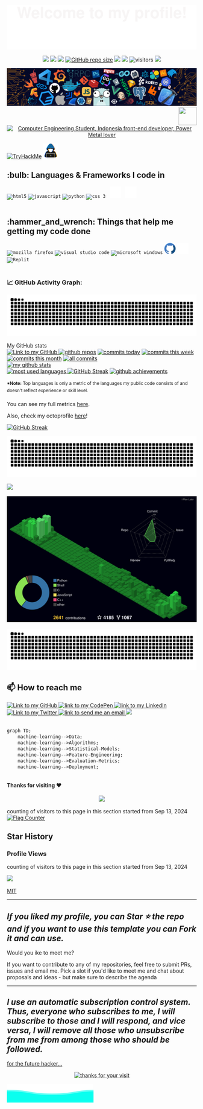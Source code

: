 <!--- 👋 Hi, I’m @qm-alt
- 👀 I’m interested in ...
- 🌱 I’m currently learning ...
- 💞️ I’m looking to collaborate on ...
- 📫 How to reach me ...
- 😄 Pronouns: ...
- ⚡ Fun fact: ...-->


![](img/Bottom_up.svg)

<!--   my-icons -->
<p align="center">
    <a href="https://github.com/qm-alt/qm-alt"><img src="https://img.shields.io/badge/status-updating-brightgreen.svg"></a>
    <a href="https://github.com/python/cpython"><img src="https://img.shields.io/badge/Python-3.12-FF1493.svg"></a>
    <a href="https://github.com/qm-alt/qm-alt/graphs/contributors"><img src="https://img.shields.io/github/contributors/qm-alt/qm-alt?color=blue"></a>
    <a href="#"><img alt="GitHub repo size" src="https://img.shields.io/github/repo-size/qm-alt/qm-alt?color=181717&logo=github&style=for-the-badge&logoColor=181717" height="20px"></a>
    <a href="https://github.com/qm-alt/qm-alt/stargazers"><img src="https://img.shields.io/github/stars/qm-alt/qm-alt.svg?logo=github"></a>
    <a href="https://github.com/qm-alt/qm-alt/network/members"><img src="https://img.shields.io/github/forks/qm-alt/qm-alt.svg?color=blue&logo=github"></a>
    <img src="https://visitor-badge.laobi.icu/badge?page_id=QM-alt.QM-alt" alt="visitors"/>
    <a href="https://gist.github.com/6c0a1c12eb6a72c74c3937ef6f4a6666.git"><img src="https://img.shields.io/badge/View%20My%20Gist-Click%20Here-crimson">
</p>

<!--   my-header-img -->
![](img/header_.png)
<a href="https://code.visualstudio.com/"><img src="https://upload.wikimedia.org/wikipedia/commons/archive/9/9a/20200830031621%21Visual_Studio_Code_1.35_icon.svg" align="right" width="48" height="48"></a>
<!--<a href="https://www.python.org/"><img src="https://upload.wikimedia.org/wikipedia/commons/c/c3/Python-logo-notext.svg" align="right" height="48" width="48" ></a>
<a href="#"><img src="https://upload.wikimedia.org/wikipedia/commons/3/38/HTML5_Badge.svg" align="right" height="48" width="48"></a>
<a href="#"><img src="https://upload.wikimedia.org/wikipedia/commons/6/62/CSS3_logo.svg" align="right" height="48" width="48"></a>
<a href="#"><img src="https://upload.wikimedia.org/wikipedia/commons/9/99/Unofficial_JavaScript_logo_2.svg" align="right" height="48" width="48"></a>
<a href="https://code.visualstudio.com/"><img src="https://upload.wikimedia.org/wikipedia/commons/archive/9/9a/20200830031621%21Visual_Studio_Code_1.35_icon.svg" align="right" width="48" height="48"></a>-->
<!--<div>
    <img alt="GitHub repo size" src="https://img.shields.io/github/repo-size/qm-alt/qm-alt?color=181717&logo=github&style=for-the-badge&logoColor=181717" height="22px">
<img alt="GitHub forks" src="https://img.shields.io/github/forks/qm-alt/qm-alt?color=181717&logo=github&style=for-the-badge&logoColor=181717" height="22px">
<img alt="GitHub Repo stars" src="https://img.shields.io/github/stars/qm-alt/qm-alt?color=181717&logo=github&style=for-the-badge&logoColor=181717" height="22px">
<img alt="Last commit" src="https://img.shields.io/github/last-commit/qm-alt/qm-alt?color=F05032&logo=git&logoColor&style=for-the-badge" height="22px">
<img alt="Commit activity" src="https://img.shields.io/github/commit-activity/m/qm-alt/qm-alt?color=F05032&logo=git&logoColor&style=for-the-badge" height="22px">
</div>-->


<!--   my-ticker -->    
<div align="center">
    <a href="https://git.io/typing-svg"><img src="https://readme-typing-svg.demolab.com?font=Roboto+Slab&color=00ffee&size=30&center=true&vCenter=true&width=450&lines=I'm+Qudratullah+Mulhaq;Computer+Engineering+Student;Indonesia+Frontend+Dev;💻;Power+Metal+Lover+🎧;function+findQuestion(qm-alt)" alt="Computer Engineering Student, Indonesia front-end developer, Power Metal lover"></a>
</div>

<a href="https://tryhackme.com/signup?referrer=6606c6ff813081fdb556602e"><img src="https://tryhackme-badges.s3.amazonaws.com/qdrt.mulhaq.png" alt="TryHackMe"></a>
<img src = "https://github.com/0xAbdulKhalid/0xAbdulKhalid/raw/main/assets/mdImages/about_me.gif" width = 40px>


<!--   my-kaggle     
### My achievements on [kaggle](https://www.kaggle.com/qudratullahmulhaq):
-->


<!--   my-skils -->
<h2>:bulb: Languages & Frameworks I code in</h2>
<code><img title="HTML 5" alt="html5" width="30px" src="https://cdn.jsdelivr.net/gh/devicons/devicon/icons/html5/html5-original.svg" /></code>
<code><img title="JavaScript" alt="javascript" width="30px" src="https://cdn.jsdelivr.net/gh/devicons/devicon/icons/javascript/javascript-original.svg" /></code>
<code><img title="Python" alt="python" width="35px" src="https://cdn.jsdelivr.net/gh/devicons/devicon/icons/python/python-original.svg" /></code>
<code><img title="CSS 3" alt="css 3" width="30px" src="https://cdn.jsdelivr.net/gh/devicons/devicon/icons/css3/css3-original.svg" /></code>
<code> <img title="Markdown" alt="markdown" width="30px" src="img/markdown-svgrepo-com.svg" /></code>
<code> <img title="Markdown" alt="markdown" width="30px" src="img/codepen-svgrepo-com.svg" /></code>
<!--https://cdn.jsdelivr.net/gh/devicons/devicon/icons/markdown/markdown-original.svg
<!--<code><img title="C" alt="C" width="30px" src="https://cdn.jsdelivr.net/gh/devicons/devicon/icons/c/c-original.svg" /></code>
<code><img title="ReactJS" alt="react js" width="30px" src="https://cdn.jsdelivr.net/gh/devicons/devicon/icons/react/react-original.svg" /></code>
<code><img title="NodeJS" alt="node js" width="30px" src="https://cdn.jsdelivr.net/gh/devicons/devicon/icons/nodejs/nodejs-original.svg" /></code>
<code> <img title="Markdown" alt="markdown" width="30px" src="https://cdn.jsdelivr.net/gh/devicons/devicon/icons/markdown/markdown-original.svg" /></code>
<code> <img title="Next.js" alt="next.js" width="30px" src="https://cdn.jsdelivr.net/gh/devicons/devicon/icons/nextjs/nextjs-original.svg" /></code>-->
</br></br>

<h2>:hammer_and_wrench: Things that help me getting my code done</h2>
<!--<code> <img title="npm" alt="npm" width="30px" src="https://cdn.jsdelivr.net/gh/devicons/devicon/icons/npm/npm-original-wordmark.svg" /></code>
<code><img title="Ubuntu" alt="ubuntu" width="30px" src="https://cdn.jsdelivr.net/gh/devicons/devicon/icons/ubuntu/ubuntu-plain.svg" /></code>
<code><img title="Git" alt="git" width="30px" src="https://cdn.jsdelivr.net/gh/devicons/devicon/icons/git/git-original.svg" /></code>-->
<code><img title="Mozilla Firefox" alt="mozilla firefox" width="30px" src="https://cdn.jsdelivr.net/gh/devicons/devicon/icons/firefox/firefox-original.svg" /></code>
<code><img title="VS Code" alt="visual studio code" width="30px" src="https://cdn.jsdelivr.net/gh/devicons/devicon/icons/vscode/vscode-original.svg" /></code>
<code><img title="MS Windows" alt="microsoft windows" width="30px" src="https://cdn.jsdelivr.net/gh/devicons/devicon/icons/windows8/windows8-original.svg" /></code>
<!--<code> <img title="Yarn" alt="yarn" width="30px" src="https://cdn.jsdelivr.net/gh/devicons/devicon/icons/yarn/yarn-original.svg" /></code>
<code> <img title="Heroku" alt="heroku" width="30px" src="https://cdn.jsdelivr.net/gh/devicons/devicon/icons/heroku/heroku-original-wordmark.svg" /></code>
<code><img title="GitHub" alt="github" width="30px" src="https://cdn.jsdelivr.net/gh/devicons/devicon/icons/github/github-original.svg" /></code>-->
<code><img title="GitHub" alt="github" width="30px" src="github.svg" /></code>
<!--<code><img title="GIMP" alt="GNU Image Manipulation Program - GIMP" width="40px" src="https://cdn.jsdelivr.net/gh/devicons/devicon/icons/gimp/gimp-original.svg" /></code>
<code><img title="Linux" alt="linux" width="35px" src="https://cdn.jsdelivr.net/gh/devicons/devicon/icons/linux/linux-original.svg" /></code>-->
<code><img title="Chat GPT" alt="ChatGPT" width="30px" src="img/openai-svgrepo-com.svg" /></code>
<code><img title="Replit" alt="Replit" width="30px" src="https://upload.wikimedia.org/wikipedia/commons/7/78/New_Replit_Logo.svg" /></code>
</br></br>

<!--   GitHub stats graph -->
### 📈 GitHub Activity Graph:

<!--   green snake -->
![BEPb-alt's github activity graph](https://raw.githubusercontent.com/BEPb/BEPb/output/github-contribution-grid-snake.svg)
<!--   stats + languages -->
<!--| .                                                                                                                                       | .                                                                                                                         |
|-----------------------------------------------------------------------------------------------------------------------------------------|---------------------------------------------------------------------------------------------------------------------------|
| ![qm-alt's github stats](https://github-readme-stats.vercel.app/api?username=qm-alt&show_icons=true&theme=radical&include_all_commits=true) | ![qm-alt's github stats](https://github-readme-stats.vercel.app/api/top-langs/?username=qm-alt&theme=radical&layout=compact) |-->


   <summary>My GitHub stats</summary>
    <div>
        <a href="https://github.com/qm-alt">
            <img alt="Link to my GitHub" src="https://img.shields.io/github/followers/qm-alt?style=for-the-badge&labelColor=7E3ACE&color=181717">
        </a>
        <a href="https://badges.strrl.dev"><img alt="github repos" src="https://badges.strrl.dev/repos/qm-alt?color=181717&style=for-the-badge&labelColor=7E3ACE"></a>
        <a href="https://badges.strrl.dev"><img alt="commits today" src="https://badges.strrl.dev/commits/daily/qm-alt?color=181717&style=for-the-badge&labelColor=7E3ACE"></a>
        <a href="https://badges.strrl.dev"><img alt="commits this week" src="https://badges.strrl.dev/commits/weekly/qm-alt?color=181717&style=for-the-badge&labelColor=7E3ACE"></a>
        <a href="https://badges.strrl.dev"><img alt="commits this month" src="https://badges.strrl.dev/commits/monthly/qm-alt?color=181717&style=for-the-badge&labelColor=7E3ACE"></a>
        <a href="https://badges.strrl.dev"><img alt="all commits" src="https://badges.strrl.dev/commits/all/qm-alt?color=181717&style=for-the-badge&labelColor=7E3ACE"></a>
    </div>
    <a href="https://github.com/anuraghazra/github-readme-stats">
        <img height=180em src="https://github-readme-stats.vercel.app/api?username=qm-alt&count_private=true&show_icons=true&theme=midnight-purple&hide_border=true&hide_title=true" alt="my github stats" />
    </a>
    </br>
    <a href="https://github.com/anuraghazra/github-readme-stats">
        <img height=180em src="https://github-readme-stats.vercel.app/api/top-langs/?username=qm-alt&theme=midnight-purple&hide_border=true&layout=compact&custom_title=Most+Used+Languages*&langs_count=10" alt="most used languages" />
    </a>
    <a href="https://git.io/streak-stats"><img src="https://streak-stats.demolab.com?user=qm-alt&theme=midnight-purple&hide_border=true&exclude_days=Sun%2CMon%2CTue%2CWed%2CThu%2CFri%2CSat" alt="GitHub Streak" /></a>
    <a href="https://github.com/ryo-ma/github-profile-trophy">
        <img alt="github achievements" src="https://github-profile-trophy.vercel.app/?username=qm-alt&theme=darkhub&no-frame=true&column=10">
    </a>
    </br></br>
    <sup><b>*Note:</b> Top languages is only a metric of the languages my public code consists of and doesn't reflect experience or skill level.</sup>
    <p>You can see my full metrics <a href="https://metrics.lecoq.io/insights/qm-alt">here</a>.</p>
    <p>Also, check my octoprofile <a href="https://octoprofile.vercel.app/user?id=qm-alt">here</a>!</p>
        
[![GitHub Streak](https://streak-stats.demolab.com?user=qm-alt&theme=javascript-dark&hide_border=true)](https://git.io/streak-stats)

<!-- dark snake -->
![BEPb-alt's github activity graph](https://raw.githubusercontent.com/BEPb/BEPb/output/github-contribution-grid-snake-dark.svg)

<!--   profile-green-animate -->
![](profile-3d-contrib/profile-night-green.svg)

<img src="https://raw.githubusercontent.com/qm-alt/qm-alt/main/img/profile-night-green.svg" width="auto"></img>

<!--grid-snake-->
![](https://github.com/BEPb/BEPb/blob/output/github-contribution-grid-snake.svg)

<h2> 📫 How to reach me</h2>
<a href="https://github.com/qm-alt">
    <img alt="Link to my GitHub" src="https://img.shields.io/github/followers/qm-alt?style=for-the-badge&color=181717&logo=github&logoColor=181717&label=@qm-alt" height="22px">
</a>
<a href="https://codepen.io/">
    <img alt="link to my CodePen" src="https://img.shields.io/static/v1?label&message=/qm-alt&color=000000&style=for-the-badge&logo=codepen" height="22px" />
</a>
<a href="https://linkedin.com/in/qudratullahmulhaq">
    <img alt="link to my LinkedIn" src="https://img.shields.io/static/v1?label&message=/in/qudratullahmulhaq&color=0A66C2&style=for-the-badge&logo=linkedin" height="22px" />
</a>
<a href="https://twitter.com/#/">
    <img alt="Link to my Twitter" src="https://img.shields.io/static/v1?style=for-the-badge&label&message=@&color=000&logo=x" height="22px">
</a>
</a>
<a href="mailto:qdrt.mulhaq@gmail.com">
    <img alt="link to send me an email" src="https://img.shields.io/static/v1?label&message=qdrt.mulhaq@gmail.com&color=whitesmoke&style=for-the-badge&logo=gmail" height="22px" />
</a>
<a href="https://api.whatsapp.com/send?phone=+6285691093405" alt="Connect on Whatsapp"><img src="https://img.shields.io/badge/WHATSAPP-%2325D366.svg?&style=for-the-badge&logo=whatsapp&logoColor=white" /></a>
</br></br>

<!--<div align="center">
<summary>Adjustment Trophy: Github Profile Trophy</summary>
</div>
</br>

<p align="center">
    <a href="https://github.com/ryo-ma/github-profile-trophy"><img src="https://github-profile-trophy.vercel.app/?username=qm-alt" alt="qm-alt" /></a>
</p>-->

   <!--machine-learning-->
```mermaid
graph TD;
    machine-learning-->Data;
    machine-learning-->Algorithms;
    machine-learning-->Statistical-Models;
    machine-learning-->Feature-Engineering;
    machine-learning-->Evaluation-Metrics;
    machine-learning-->Deployment;
   ```

<!-- Tangerang - My Home-->
  
 ```geojson


```


#### Thanks for visiting :heart:

<p align="center">
    <img src="https://profile-counter.glitch.me/QM-alt/count.svg">
</p>

counting of visitors to this page in this section started from Sep 13, 2024
<a href="https://info.flagcounter.com/tLya"><img src="https://s01.flagcounter.com/map/tLya/size_l/txt_000000/border_CCCCCC/pageviews_1/viewers_0/flags_0/" alt="Flag Counter" border="0"></a>

## Star History

<!--[![Star History Chart](https://api.star-history.com/svg?repos=qm-alt/qm-alt&type=Timeline)](https://star-history.com/#qm-alt/qm-alt&Timeline)
-->

### Profile Views
counting of visitors to this page in this section started from Sep 13, 2024

![](https://count.getloli.com/get/@QM-alt.github.readme)
</br>

[MIT](LICENSE)


</p>

---
  *If you liked my profile, you can Star ⭐ the repo and if you want to use this template you can Fork it and can use.* 
---
Would you ike to meet me?

If you want to contribute to any of my repositories, feel free to submit PRs, issues and email me. Pick a slot if you'd like to meet me and chat about proposals and ideas - but make sure to describe the agenda

---
  *I use an automatic subscription control system. Thus, everyone who subscribes to me, I will subscribe to those and I will respond, and vice versa, I will remove all those who unsubscribe from me from among those who should be followed.* 
---

[for the future hacker...](https://referral.hackthebox.com/mz8gTFM)
<div align="center">
    <a href="https://git.io/typing-svg">
        <img alt="thanks for your visit" src="https://readme-typing-svg.demolab.com?font=Roboto+Slab&size=24&pause=1000&color=00ffee&center=true&vCenter=true&width=435&lines=Thanks+for+your+visit!" >
    </a>
</div>

![](img/Bottom_down.svg)

